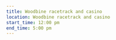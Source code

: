 ```yaml
---
title: Woodbine racetrack and casino
location: Woodbine racetrack and casino
start_time: 12:00 pm
end_time: 5:00 pm
---
```

